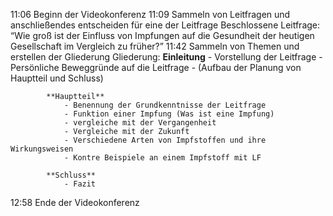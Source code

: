 11:06 Beginn der Videokonferenz	
	11:09 Sammeln von Leitfragen und anschließendes entscheiden für eine der Leitfrage
		Beschlossene Leitfrage: 
			“Wie groß ist der Einfluss von Impfungen auf die Gesundheit der heutigen Gesellschaft im Vergleich zu früher?”
	11:42 Sammeln von Themen und erstellen der Gliederung
		Gliederung:
			**Einleitung**
				- Vorstellung der Leitfrage
				- Persönliche Beweggründe auf die Leitfrage
				- (Aufbau der Planung von Hauptteil und Schluss)
			
			**Hauptteil**
				- Benennung der Grundkenntnisse der Leitfrage 
				- Funktion einer Impfung (Was ist eine Impfung)
				- vergleiche mit der Vergangenheit 
				- Vergleiche mit der Zukunft
				- Verschiedene Arten von Impfstoffen und ihre Wirkungsweisen
				- Kontre Beispiele an einem Impfstoff mit LF
			
			**Schluss**
				- Fazit
12:58 Ende der Videokonferenz
